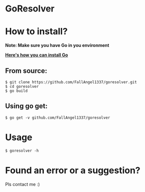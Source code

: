 # GoResolver

# How to install?
**Note: Make sure you have Go in you environment**

**[Here's how you can install Go](https://golang.org/doc/install)**

## From source:
```
$ git clone https://github.com/FallAngel1337/goresolver.git
$ cd goresolver
$ go build
```

## Using go get:
```
$ go get -v github.com/FallAngel1337/goresolver
```

# Usage
`$ goresolver -h`

# Found an error or a suggestion?
Pls contact me :)
